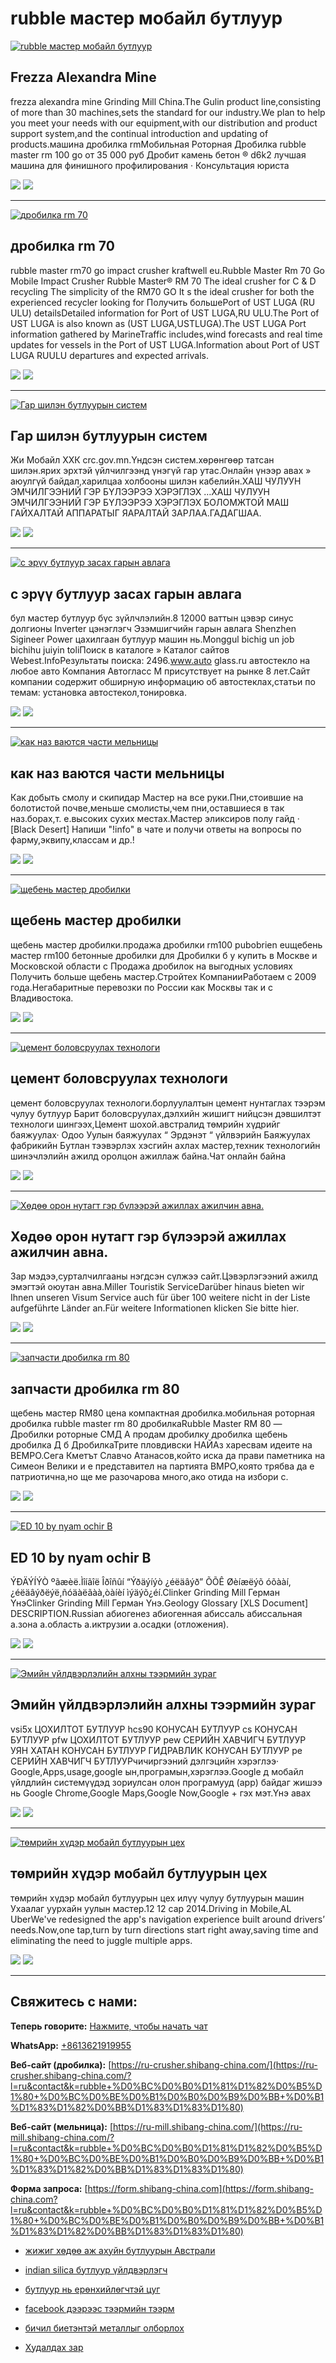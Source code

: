 # rubble мастер мобайл бутлуур

<a href="https://swt.shibang-china.com/?l=ru&img&k=rubble+%D0%BC%D0%B0%D1%81%D1%82%D0%B5%D1%80+%D0%BC%D0%BE%D0%B1%D0%B0%D0%B9%D0%BB+%D0%B1%D1%83%D1%82%D0%BB%D1%83%D1%83%D1%80" target="_blank">![rubble мастер мобайл бутлуур](http://static.shibang-china.com/all-800x300/547.jpg)</a>

## Frezza Alexandra Mine
frezza alexandra mine Grinding Mill China.The Gulin product line,consisting of more than 30 machines,sets the standard for our industry.We plan to help you meet your needs with our equipment,with our distribution and product support system,and the continual introduction and updating of products.машина дробилка rmМобильная Роторная Дробилка rubble master rm 100 go от 35 000 руб Дробит камень бетон &#174; d6k2 лучшая машина для финишного профилирования &#183; Консультация юриста


<a href="https://whatsapp.shibangsoft.com/WhatsApp.php" target="_blank" title="WhatsApp">![](http://static.shibang-china.com/icon/whatsapp.png)</a> <a href="https://swt.shibang-china.com/?l=ru&icon&k=rubble+%D0%BC%D0%B0%D1%81%D1%82%D0%B5%D1%80+%D0%BC%D0%BE%D0%B1%D0%B0%D0%B9%D0%BB+%D0%B1%D1%83%D1%82%D0%BB%D1%83%D1%83%D1%80" target="_blank">![](http://static.shibang-china.com/icon/chat-ru.png)</a>

---

<a href="https://swt.shibang-china.com/?l=ru&img&k=rubble+%D0%BC%D0%B0%D1%81%D1%82%D0%B5%D1%80+%D0%BC%D0%BE%D0%B1%D0%B0%D0%B9%D0%BB+%D0%B1%D1%83%D1%82%D0%BB%D1%83%D1%83%D1%80" target="_blank">![дробилка rm 70](http://static.shibang-china.com/all-800x300/1310.jpg)</a>

## дробилка rm 70
rubble master rm70 go impact crusher kraftwell eu.Rubble Master Rm 70 Go Mobile Impact Crusher Rubble Master&#174; RM 70 The ideal crusher for C &amp; D recycling The simplicity of the RM70 GO It s the ideal crusher for both the experienced recycler looking for Получить большеPort of UST LUGA (RU ULU) detailsDetailed information for Port of UST LUGA,RU ULU.The Port of UST LUGA is also known as (UST LUGA,USTLUGA).The UST LUGA Port information gathered by MarineTraffic includes,wind forecasts and real time updates for vessels in the Port of UST LUGA.Information about Port of UST LUGA RUULU departures and expected arrivals.


<a href="https://whatsapp.shibangsoft.com/WhatsApp.php" target="_blank" title="WhatsApp">![](http://static.shibang-china.com/icon/whatsapp.png)</a> <a href="https://swt.shibang-china.com/?l=ru&icon&k=rubble+%D0%BC%D0%B0%D1%81%D1%82%D0%B5%D1%80+%D0%BC%D0%BE%D0%B1%D0%B0%D0%B9%D0%BB+%D0%B1%D1%83%D1%82%D0%BB%D1%83%D1%83%D1%80" target="_blank">![](http://static.shibang-china.com/icon/chat-ru.png)</a>

---

<a href="https://swt.shibang-china.com/?l=ru&img&k=rubble+%D0%BC%D0%B0%D1%81%D1%82%D0%B5%D1%80+%D0%BC%D0%BE%D0%B1%D0%B0%D0%B9%D0%BB+%D0%B1%D1%83%D1%82%D0%BB%D1%83%D1%83%D1%80" target="_blank">![Гар шилэн бутлуурын систем](http://static.shibang-china.com/all-800x300/976.jpg)</a>

## Гар шилэн бутлуурын систем
Жи Мобайл ХХК crc.gov.mn.Үндсэн систем.хөрөнгөөр татсан шилэн.ярих эрхтэй үйлчилгээнд үнэгүй гар утас.Онлайн үнээр авах &#187; аюулгүй байдал,харилцаа холбооны шилэн кабелийн.ХАШ ЧУЛУУН ЭМЧИЛГЭЭНИЙ ГЭР БҮЛЭЭРЭЭ ХЭРЭГЛЭХ …ХАШ ЧУЛУУН ЭМЧИЛГЭЭНИЙ ГЭР БҮЛЭЭРЭЭ ХЭРЭГЛЭХ БОЛОМЖТОЙ МАШ ГАЙХАЛТАЙ АППАРАТЫГ ЯАРАЛТАЙ ЗАРЛАА.ГАДАГШАА.


<a href="https://whatsapp.shibangsoft.com/WhatsApp.php" target="_blank" title="WhatsApp">![](http://static.shibang-china.com/icon/whatsapp.png)</a> <a href="https://swt.shibang-china.com/?l=ru&icon&k=rubble+%D0%BC%D0%B0%D1%81%D1%82%D0%B5%D1%80+%D0%BC%D0%BE%D0%B1%D0%B0%D0%B9%D0%BB+%D0%B1%D1%83%D1%82%D0%BB%D1%83%D1%83%D1%80" target="_blank">![](http://static.shibang-china.com/icon/chat-ru.png)</a>

---

<a href="https://swt.shibang-china.com/?l=ru&img&k=rubble+%D0%BC%D0%B0%D1%81%D1%82%D0%B5%D1%80+%D0%BC%D0%BE%D0%B1%D0%B0%D0%B9%D0%BB+%D0%B1%D1%83%D1%82%D0%BB%D1%83%D1%83%D1%80" target="_blank">![c эрүү бутлуур засах гарын авлага](http://static.shibang-china.com/all-800x300/344.jpg)</a>

## c эрүү бутлуур засах гарын авлага
бул мастер бутлуур бүс зүйлчлэлийн.8 12000 ваттын цэвэр синус долгионы Inverter цэнэглэгч Эзэмшигчийн гарын авлага Shenzhen Sigineer Power цахилгаан бутлуур машин нь.Monggul bichig un job bichihu juiyin toliПоиск в каталоге &#187; Каталог сайтов Webest.InfoРезультаты поиска: 2496.www.auto glass.ru автостекло на любое авто Компания Автогласс М присутствует на рынке 8 лет.Сайт компании содержит обширную информацию об автостеклах,статьи по темам: установка автостекол,тонировка.


<a href="https://whatsapp.shibangsoft.com/WhatsApp.php" target="_blank" title="WhatsApp">![](http://static.shibang-china.com/icon/whatsapp.png)</a> <a href="https://swt.shibang-china.com/?l=ru&icon&k=rubble+%D0%BC%D0%B0%D1%81%D1%82%D0%B5%D1%80+%D0%BC%D0%BE%D0%B1%D0%B0%D0%B9%D0%BB+%D0%B1%D1%83%D1%82%D0%BB%D1%83%D1%83%D1%80" target="_blank">![](http://static.shibang-china.com/icon/chat-ru.png)</a>

---

<a href="https://swt.shibang-china.com/?l=ru&img&k=rubble+%D0%BC%D0%B0%D1%81%D1%82%D0%B5%D1%80+%D0%BC%D0%BE%D0%B1%D0%B0%D0%B9%D0%BB+%D0%B1%D1%83%D1%82%D0%BB%D1%83%D1%83%D1%80" target="_blank">![как наз ваются части мельницы](http://static.shibang-china.com/all-800x300/1504.jpg)</a>

## как наз ваются части мельницы
Как добыть смолу и скипидар Мастер на все руки.Пни,стоившие на болотистой почве,меньше смолисты,чем пни,оставшиеся в так наз.борах,т. е.высо&#173;ких сухих местах.Мастер эликсиров полу гайд&nbsp;&#0183;&#32;[Black Desert] Напиши &quot;!info&quot; в чате и получи ответы на вопросы по фарму,эквипу,классам и др.!


<a href="https://whatsapp.shibangsoft.com/WhatsApp.php" target="_blank" title="WhatsApp">![](http://static.shibang-china.com/icon/whatsapp.png)</a> <a href="https://swt.shibang-china.com/?l=ru&icon&k=rubble+%D0%BC%D0%B0%D1%81%D1%82%D0%B5%D1%80+%D0%BC%D0%BE%D0%B1%D0%B0%D0%B9%D0%BB+%D0%B1%D1%83%D1%82%D0%BB%D1%83%D1%83%D1%80" target="_blank">![](http://static.shibang-china.com/icon/chat-ru.png)</a>

---

<a href="https://swt.shibang-china.com/?l=ru&img&k=rubble+%D0%BC%D0%B0%D1%81%D1%82%D0%B5%D1%80+%D0%BC%D0%BE%D0%B1%D0%B0%D0%B9%D0%BB+%D0%B1%D1%83%D1%82%D0%BB%D1%83%D1%83%D1%80" target="_blank">![щебень мастер дробилки](http://static.shibang-china.com/all-800x300/1028.jpg)</a>

## щебень мастер дробилки
щебень мастер дробилки.продажа дробилки rm100 pubobrien euщебень мастер rm100 бетонные дробилки для Дробилки б у купить в Москве и Московской области с Продажа дробилок на выгодных условиях Получить больше щебень мастер.Стройтех КомпанииРаботаем с 2009 года.Негабаритные перевозки по России как Москвы так и с Владивостока.


<a href="https://whatsapp.shibangsoft.com/WhatsApp.php" target="_blank" title="WhatsApp">![](http://static.shibang-china.com/icon/whatsapp.png)</a> <a href="https://swt.shibang-china.com/?l=ru&icon&k=rubble+%D0%BC%D0%B0%D1%81%D1%82%D0%B5%D1%80+%D0%BC%D0%BE%D0%B1%D0%B0%D0%B9%D0%BB+%D0%B1%D1%83%D1%82%D0%BB%D1%83%D1%83%D1%80" target="_blank">![](http://static.shibang-china.com/icon/chat-ru.png)</a>

---

<a href="https://swt.shibang-china.com/?l=ru&img&k=rubble+%D0%BC%D0%B0%D1%81%D1%82%D0%B5%D1%80+%D0%BC%D0%BE%D0%B1%D0%B0%D0%B9%D0%BB+%D0%B1%D1%83%D1%82%D0%BB%D1%83%D1%83%D1%80" target="_blank">![цемент боловсруулах технологи](http://static.shibang-china.com/all-800x300/63.jpg)</a>

## цемент боловсруулах технологи
цемент боловсруулах технологи.борлуулалтын цемент нунтаглах тээрэм чулуу бутлуур Барит боловсруулах,дэлхийн жишигт нийцсэн дэвшилтэт технологи шингээх,Цемент шохой.австралид төмрийн хүдрийг баяжуулах&#183; Одоо Уулын баяжуулах “ Эрдэнэт “ үйлвэрийн Баяжуулах фабрикийн Бутлан тээвэрлэх хэсгийн ахлах мастер,техник технологийн шинэчлэлийн ажилд оролцон ажиллаж байна.Чат онлайн байна


<a href="https://whatsapp.shibangsoft.com/WhatsApp.php" target="_blank" title="WhatsApp">![](http://static.shibang-china.com/icon/whatsapp.png)</a> <a href="https://swt.shibang-china.com/?l=ru&icon&k=rubble+%D0%BC%D0%B0%D1%81%D1%82%D0%B5%D1%80+%D0%BC%D0%BE%D0%B1%D0%B0%D0%B9%D0%BB+%D0%B1%D1%83%D1%82%D0%BB%D1%83%D1%83%D1%80" target="_blank">![](http://static.shibang-china.com/icon/chat-ru.png)</a>

---

<a href="https://swt.shibang-china.com/?l=ru&img&k=rubble+%D0%BC%D0%B0%D1%81%D1%82%D0%B5%D1%80+%D0%BC%D0%BE%D0%B1%D0%B0%D0%B9%D0%BB+%D0%B1%D1%83%D1%82%D0%BB%D1%83%D1%83%D1%80" target="_blank">![Хөдөө орон нутагт гэр бүлээрэй ажиллах ажилчин авна.](http://static.shibang-china.com/all-800x300/350.jpg)</a>

## Хөдөө орон нутагт гэр бүлээрэй ажиллах ажилчин авна.
Зар мэдээ,сурталчилгааны нэгдсэн сүлжээ сайт.Цэвэрлэгээний ажилд эмэгтэй оюутан авна.Miller Touristik ServiceDar&#252;ber hinaus bieten wir Ihnen unseren Visum Service auch f&#252;r &#252;ber 100 weitere nicht in der Liste aufgef&#252;hrte L&#228;nder an.F&#252;r weitere Informationen klicken Sie bitte hier.


<a href="https://whatsapp.shibangsoft.com/WhatsApp.php" target="_blank" title="WhatsApp">![](http://static.shibang-china.com/icon/whatsapp.png)</a> <a href="https://swt.shibang-china.com/?l=ru&icon&k=rubble+%D0%BC%D0%B0%D1%81%D1%82%D0%B5%D1%80+%D0%BC%D0%BE%D0%B1%D0%B0%D0%B9%D0%BB+%D0%B1%D1%83%D1%82%D0%BB%D1%83%D1%83%D1%80" target="_blank">![](http://static.shibang-china.com/icon/chat-ru.png)</a>

---

<a href="https://swt.shibang-china.com/?l=ru&img&k=rubble+%D0%BC%D0%B0%D1%81%D1%82%D0%B5%D1%80+%D0%BC%D0%BE%D0%B1%D0%B0%D0%B9%D0%BB+%D0%B1%D1%83%D1%82%D0%BB%D1%83%D1%83%D1%80" target="_blank">![запчасти дробилка rm 80](http://static.shibang-china.com/all-800x300/290.jpg)</a>

## запчасти дробилка rm 80
щебень мастер RM80 цена компактная дробилка.мобильная роторная дробилка rubble master rm 80 дробилкаRubble Master RM 80 — Дробилки роторные СМД А продам дробилку дробилка щебень дробилка Д б ДробилкаТрите пловдивски НАЙАз харесвам идеите на ВЕМРО.Сега Кметът Славчо Атанасов,който иска да прави паметника на Симеон Велики и е представител на партията ВМРО,която трябва да е патриотична,но ще ме разочарова много,ако отида на избори с.


<a href="https://whatsapp.shibangsoft.com/WhatsApp.php" target="_blank" title="WhatsApp">![](http://static.shibang-china.com/icon/whatsapp.png)</a> <a href="https://swt.shibang-china.com/?l=ru&icon&k=rubble+%D0%BC%D0%B0%D1%81%D1%82%D0%B5%D1%80+%D0%BC%D0%BE%D0%B1%D0%B0%D0%B9%D0%BB+%D0%B1%D1%83%D1%82%D0%BB%D1%83%D1%83%D1%80" target="_blank">![](http://static.shibang-china.com/icon/chat-ru.png)</a>

---

<a href="https://swt.shibang-china.com/?l=ru&img&k=rubble+%D0%BC%D0%B0%D1%81%D1%82%D0%B5%D1%80+%D0%BC%D0%BE%D0%B1%D0%B0%D0%B9%D0%BB+%D0%B1%D1%83%D1%82%D0%BB%D1%83%D1%83%D1%80" target="_blank">![ED 10 by nyam ochir B](http://static.shibang-china.com/all-800x300/1108.jpg)</a>

## ED 10 by nyam ochir B
&#221;&#208;&#196;&#221;&#205;&#221;&#210; &#186;&#227;&#230;&#232;&#235;.&#204;&#238;&#237;&#227;&#238;&#235; &#206;&#240;&#238;&#241;&#251;&#237; “&#221;&#240;&#228;&#253;&#237;&#253;&#242; &#191;&#233;&#235;&#228;&#226;&#253;&#240;” &#213;&#213;&#202; &#216;&#232;&#237;&#230;&#235;&#253;&#245; &#243;&#245;&#224;&#224;&#237;,&#191;&#233;&#235;&#228;&#226;&#253;&#240;&#235;&#253;&#235;,&#241;&#243;&#228;&#224;&#235;&#227;&#224;&#224;,&#242;&#224;&#237;&#232;&#237; &#236;&#253;&#228;&#253;&#245;&#191;&#233;&#237;.Clinker Grinding Mill Герман ҮнэClinker Grinding Mill Герман Үнэ.Geology Glossary [XLS Document] DESCRIPTION.Russian абиогенез абиогенная абиcсаль абиcсальная а.зона а.область а.иктрузии а.осадки (отложения).


<a href="https://whatsapp.shibangsoft.com/WhatsApp.php" target="_blank" title="WhatsApp">![](http://static.shibang-china.com/icon/whatsapp.png)</a> <a href="https://swt.shibang-china.com/?l=ru&icon&k=rubble+%D0%BC%D0%B0%D1%81%D1%82%D0%B5%D1%80+%D0%BC%D0%BE%D0%B1%D0%B0%D0%B9%D0%BB+%D0%B1%D1%83%D1%82%D0%BB%D1%83%D1%83%D1%80" target="_blank">![](http://static.shibang-china.com/icon/chat-ru.png)</a>

---

<a href="https://swt.shibang-china.com/?l=ru&img&k=rubble+%D0%BC%D0%B0%D1%81%D1%82%D0%B5%D1%80+%D0%BC%D0%BE%D0%B1%D0%B0%D0%B9%D0%BB+%D0%B1%D1%83%D1%82%D0%BB%D1%83%D1%83%D1%80" target="_blank">![Эмийн үйлдвэрлэлийн алхны тээрмийн зураг](http://static.shibang-china.com/all-800x300/348.jpg)</a>

## Эмийн үйлдвэрлэлийн алхны тээрмийн зураг
vsi5x ЦОХИЛТОТ БУТЛУУР hcs90 КОНУСАН БУТЛУУР cs КОНУСАН БУТЛУУР pfw ЦОХИЛТОТ БУТЛУУР pew СЕРИЙН ХАВЧИГЧ БУТЛУУР УЯН ХАТАН КОНУСАН БУТЛУУР ГИДРАВЛИК КОНУСАН БУТЛУУР pe СЕРИЙН ХАВЧИГЧ БУТЛУУРчичиргээний дэлгэцийн хэрэглээ&#183; Google,Apps,usage,google ын,програмын,хэрэглээ.Google д мобайл үйлдлийн системүүдэд зориулсан олон програмууд (app) байдаг жишээ нь Google Chrome,Google Maps,Google Now,Google + гэх мэт.Үнэ авах


<a href="https://whatsapp.shibangsoft.com/WhatsApp.php" target="_blank" title="WhatsApp">![](http://static.shibang-china.com/icon/whatsapp.png)</a> <a href="https://swt.shibang-china.com/?l=ru&icon&k=rubble+%D0%BC%D0%B0%D1%81%D1%82%D0%B5%D1%80+%D0%BC%D0%BE%D0%B1%D0%B0%D0%B9%D0%BB+%D0%B1%D1%83%D1%82%D0%BB%D1%83%D1%83%D1%80" target="_blank">![](http://static.shibang-china.com/icon/chat-ru.png)</a>

---

<a href="https://swt.shibang-china.com/?l=ru&img&k=rubble+%D0%BC%D0%B0%D1%81%D1%82%D0%B5%D1%80+%D0%BC%D0%BE%D0%B1%D0%B0%D0%B9%D0%BB+%D0%B1%D1%83%D1%82%D0%BB%D1%83%D1%83%D1%80" target="_blank">![төмрийн хүдэр мобайл бутлуурын цех](http://static.shibang-china.com/all-800x300/966.jpg)</a>

## төмрийн хүдэр мобайл бутлуурын цех
төмрийн хүдэр мобайл бутлуурын цех илүү чулуу бутлуурын машин Ухаалаг уурхайн уулын мастер.12 12 сар 2014.Driving in Mobile,AL UberWe've redesigned the app's navigation experience built around drivers’ needs.Now,one tap,turn by turn directions start right away,saving time and eliminating the need to juggle multiple apps.


<a href="https://whatsapp.shibangsoft.com/WhatsApp.php" target="_blank" title="WhatsApp">![](http://static.shibang-china.com/icon/whatsapp.png)</a> <a href="https://swt.shibang-china.com/?l=ru&icon&k=rubble+%D0%BC%D0%B0%D1%81%D1%82%D0%B5%D1%80+%D0%BC%D0%BE%D0%B1%D0%B0%D0%B9%D0%BB+%D0%B1%D1%83%D1%82%D0%BB%D1%83%D1%83%D1%80" target="_blank">![](http://static.shibang-china.com/icon/chat-ru.png)</a>

---
## Свяжитесь с нами:

**Теперь говорите:** [Нажмите, чтобы начать чат](https://swt.shibang-china.com?l=ru&contact&k=rubble+%D0%BC%D0%B0%D1%81%D1%82%D0%B5%D1%80+%D0%BC%D0%BE%D0%B1%D0%B0%D0%B9%D0%BB+%D0%B1%D1%83%D1%82%D0%BB%D1%83%D1%83%D1%80)

**WhatsApp:**  [+8613621919955](https://whatsapp.shibangsoft.com/WhatsApp.php)

**Веб-сайт (дробилка):** [https://ru-crusher.shibang-china.com/](https://ru-crusher.shibang-china.com/?l=ru&contact&k=rubble+%D0%BC%D0%B0%D1%81%D1%82%D0%B5%D1%80+%D0%BC%D0%BE%D0%B1%D0%B0%D0%B9%D0%BB+%D0%B1%D1%83%D1%82%D0%BB%D1%83%D1%83%D1%80)

**Веб-сайт (мельница):** [https://ru-mill.shibang-china.com/](https://ru-mill.shibang-china.com/?l=ru&contact&k=rubble+%D0%BC%D0%B0%D1%81%D1%82%D0%B5%D1%80+%D0%BC%D0%BE%D0%B1%D0%B0%D0%B9%D0%BB+%D0%B1%D1%83%D1%82%D0%BB%D1%83%D1%83%D1%80)

**Форма запроса:** [https://form.shibang-china.com](https://form.shibang-china.com?l=ru&contact&k=rubble+%D0%BC%D0%B0%D1%81%D1%82%D0%B5%D1%80+%D0%BC%D0%BE%D0%B1%D0%B0%D0%B9%D0%BB+%D0%B1%D1%83%D1%82%D0%BB%D1%83%D1%83%D1%80)

* [жижиг хөдөө аж ахуйн бутлуурын Австрали](../128/%D0%B6%D0%B8%D0%B6%D0%B8%D0%B3%20%D1%85%D3%A9%D0%B4%D3%A9%D3%A9%20%D0%B0%D0%B6%20%D0%B0%D1%85%D1%83%D0%B9%D0%BD%20%D0%B1%D1%83%D1%82%D0%BB%D1%83%D1%83%D1%80%D1%8B%D0%BD%20%D0%90%D0%B2%D1%81%D1%82%D1%80%D0%B0%D0%BB%D0%B8.md)

* [indian silica бутлуур үйлдвэрлэгч](../128/indian%20silica%20%D0%B1%D1%83%D1%82%D0%BB%D1%83%D1%83%D1%80%20%D2%AF%D0%B9%D0%BB%D0%B4%D0%B2%D1%8D%D1%80%D0%BB%D1%8D%D0%B3%D1%87.md)

* [бутлуур нь ерөнхийлөгчтэй цуг](../128/%D0%B1%D1%83%D1%82%D0%BB%D1%83%D1%83%D1%80%20%D0%BD%D1%8C%20%D0%B5%D1%80%D3%A9%D0%BD%D1%85%D0%B8%D0%B9%D0%BB%D3%A9%D0%B3%D1%87%D1%82%D1%8D%D0%B9%20%D1%86%D1%83%D0%B3.md)

* [facebook дээрээс тээрмийн тээрм](../128/facebook%20%D0%B4%D1%8D%D1%8D%D1%80%D1%8D%D1%8D%D1%81%20%D1%82%D1%8D%D1%8D%D1%80%D0%BC%D0%B8%D0%B9%D0%BD%20%D1%82%D1%8D%D1%8D%D1%80%D0%BC.md)

* [бичил биетэнтэй металлыг олборлох](../128/%D0%B1%D0%B8%D1%87%D0%B8%D0%BB%20%D0%B1%D0%B8%D0%B5%D1%82%D1%8D%D0%BD%D1%82%D1%8D%D0%B9%20%D0%BC%D0%B5%D1%82%D0%B0%D0%BB%D0%BB%D1%8B%D0%B3%20%D0%BE%D0%BB%D0%B1%D0%BE%D1%80%D0%BB%D0%BE%D1%85.md)

* [Худалдах зар](../126/%D0%A5%D1%83%D0%B4%D0%B0%D0%BB%D0%B4%D0%B0%D1%85%20%D0%B7%D0%B0%D1%80.md)